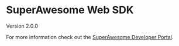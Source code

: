 SuperAwesome Web SDK 
====================

Version 2.0.0

For more information check out the [SuperAwesome Developer Portal](http://developers.superawesome.tv/docs/websdk).